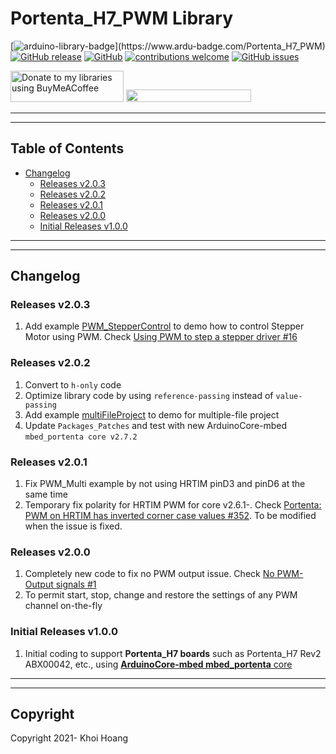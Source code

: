 # Portenta_H7_PWM Library

[![arduino-library-badge](https://www.ardu-badge.com/badge/Portenta_H7_PWM.svg?)](https://www.ardu-badge.com/Portenta_H7_PWM)
[![GitHub release](https://img.shields.io/github/release/khoih-prog/Portenta_H7_PWM.svg)](https://github.com/khoih-prog/Portenta_H7_PWM/releases)
[![GitHub](https://img.shields.io/github/license/mashape/apistatus.svg)](https://github.com/khoih-prog/Portenta_H7_PWM/blob/main/LICENSE)
[![contributions welcome](https://img.shields.io/badge/contributions-welcome-brightgreen.svg?style=flat)](#Contributing)
[![GitHub issues](https://img.shields.io/github/issues/khoih-prog/Portenta_H7_PWM.svg)](http://github.com/khoih-prog/Portenta_H7_PWM/issues)


<a href="https://www.buymeacoffee.com/khoihprog6" title="Donate to my libraries using BuyMeACoffee"><img src="https://cdn.buymeacoffee.com/buttons/v2/default-yellow.png" alt="Donate to my libraries using BuyMeACoffee" style="height: 50px !important;width: 181px !important;" ></a>
<a href="https://www.buymeacoffee.com/khoihprog6" title="Donate to my libraries using BuyMeACoffee"><img src="https://img.shields.io/badge/buy%20me%20a%20coffee-donate-orange.svg?logo=buy-me-a-coffee&logoColor=FFDD00" style="height: 20px !important;width: 200px !important;" ></a>

---
---

## Table of Contents

* [Changelog](#changelog)
  * [Releases v2.0.3](#Releases-v203)
  * [Releases v2.0.2](#Releases-v202)
  * [Releases v2.0.1](#Releases-v201)
  * [Releases v2.0.0](#Releases-v200)
  * [Initial Releases v1.0.0](#Initial-Releases-v100)

---
---

## Changelog

### Releases v2.0.3

1. Add example [PWM_StepperControl](https://github.com/khoih-prog/Portenta_H7_PWM/examples/PWM_StepperControl) to demo how to control Stepper Motor using PWM. Check [Using PWM to step a stepper driver #16](https://github.com/khoih-prog/RP2040_PWM/issues/16)

### Releases v2.0.2

1. Convert to `h-only` code
2. Optimize library code by using `reference-passing` instead of `value-passing`
3. Add example [multiFileProject](examples/multiFileProject) to demo for multiple-file project
4. Update `Packages_Patches` and test with new ArduinoCore-mbed `mbed_portenta core v2.7.2`

### Releases v2.0.1

1. Fix PWM_Multi example by not using HRTIM pinD3 and pinD6 at the same time
2. Temporary fix polarity for HRTIM PWM for core v2.6.1-. Check [Portenta: PWM on HRTIM has inverted corner case values #352](https://github.com/arduino/ArduinoCore-mbed/issues/352). To be modified when the issue is fixed.

### Releases v2.0.0

1. Completely new code to fix no PWM output issue. Check [No PWM-Output signals #1](https://github.com/khoih-prog/Portenta_H7_PWM/issues/1)
2. To permit start, stop, change and restore the settings of any PWM channel on-the-fly

### Initial Releases v1.0.0

1. Initial coding to support **Portenta_H7 boards** such as Portenta_H7 Rev2 ABX00042, etc., using [**ArduinoCore-mbed mbed_portenta** core](https://github.com/arduino/ArduinoCore-mbed)


---
---

## Copyright

Copyright 2021- Khoi Hoang


